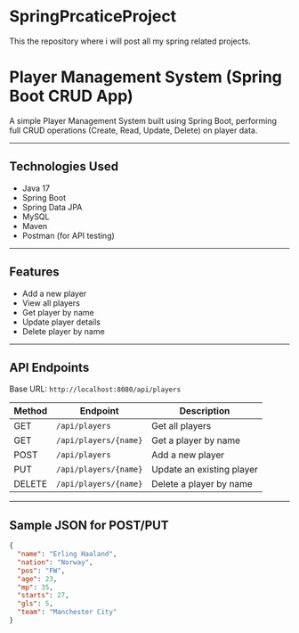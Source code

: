 # SpringPrcaticeProject
This the repository  where i will post all my spring related projects.


# Player Management System (Spring Boot CRUD App)

A simple Player Management System built using Spring Boot, performing full CRUD operations (Create, Read, Update, Delete) on player data.

---

## Technologies Used

- Java 17
- Spring Boot
- Spring Data JPA
- MySQL
- Maven
- Postman (for API testing)

---

## Features

- Add a new player
- View all players
- Get player by name
- Update player details
- Delete player by name

---

## API Endpoints

Base URL: `http://localhost:8080/api/players`

| Method | Endpoint              | Description             |
|--------|-----------------------|-------------------------|
| GET    | `/api/players`        | Get all players         |
| GET    | `/api/players/{name}` | Get a player by name    |
| POST   | `/api/players`        | Add a new player        |
| PUT    | `/api/players/{name}` | Update an existing player |
| DELETE | `/api/players/{name}` | Delete a player by name |

---

## Sample JSON for POST/PUT

```json
{
  "name": "Erling Haaland",
  "nation": "Norway",
  "pos": "FW",
  "age": 23,
  "mp": 35,
  "starts": 27,
  "gls": 5,
  "team": "Manchester City"
}



